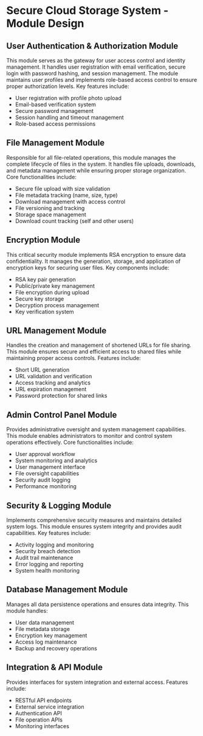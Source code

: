 # Secure Cloud Storage System - Module Design

## User Authentication & Authorization Module
This module serves as the gateway for user access control and identity management. It handles user registration with email verification, secure login with password hashing, and session management. The module maintains user profiles and implements role-based access control to ensure proper authorization levels. Key features include:
- User registration with profile photo upload
- Email-based verification system
- Secure password management
- Session handling and timeout management
- Role-based access permissions

## File Management Module
Responsible for all file-related operations, this module manages the complete lifecycle of files in the system. It handles file uploads, downloads, and metadata management while ensuring proper storage organization. Core functionalities include:
- Secure file upload with size validation
- File metadata tracking (name, size, type)
- Download management with access control
- File versioning and tracking
- Storage space management
- Download count tracking (self and other users)

## Encryption Module
This critical security module implements RSA encryption to ensure data confidentiality. It manages the generation, storage, and application of encryption keys for securing user files. Key components include:
- RSA key pair generation
- Public/private key management
- File encryption during upload
- Secure key storage
- Decryption process management
- Key verification system

## URL Management Module
Handles the creation and management of shortened URLs for file sharing. This module ensures secure and efficient access to shared files while maintaining proper access controls. Features include:
- Short URL generation
- URL validation and verification
- Access tracking and analytics
- URL expiration management
- Password protection for shared links

## Admin Control Panel Module
Provides administrative oversight and system management capabilities. This module enables administrators to monitor and control system operations effectively. Core functionalities include:
- User approval workflow
- System monitoring and analytics
- User management interface
- File oversight capabilities
- Security audit logging
- Performance monitoring

## Security & Logging Module
Implements comprehensive security measures and maintains detailed system logs. This module ensures system integrity and provides audit capabilities. Key features include:
- Activity logging and monitoring
- Security breach detection
- Audit trail maintenance
- Error logging and reporting
- System health monitoring

## Database Management Module
Manages all data persistence operations and ensures data integrity. This module handles:
- User data management
- File metadata storage
- Encryption key management
- Access log maintenance
- Backup and recovery operations

## Integration & API Module
Provides interfaces for system integration and external access. Features include:
- RESTful API endpoints
- External service integration
- Authentication API
- File operation APIs
- Monitoring interfaces